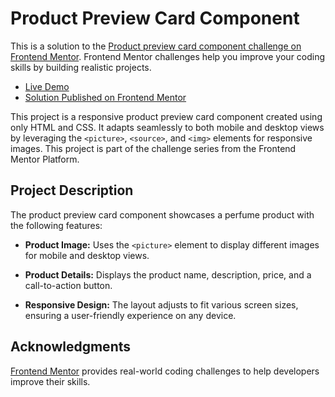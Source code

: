 # Product Preview Card Component

This is a solution to the [Product preview card component challenge on Frontend Mentor](https://www.frontendmentor.io/challenges/product-preview-card-component-GO7UmttRfa). Frontend Mentor challenges help you improve your coding skills by building realistic projects.

- [Live Demo](https://ionstici.github.io/product-preview-card-component)
- [Solution Published on Frontend Mentor](https://www.frontendmentor.io/solutions/product-preview-card-component-aA55zfxN6_)

This project is a responsive product preview card component created using only HTML and CSS. It adapts seamlessly to both mobile and desktop views by leveraging the `<picture>`, `<source>`, and `<img>` elements for responsive images. This project is part of the challenge series from the Frontend Mentor Platform.

## Project Description

The product preview card component showcases a perfume product with the following features:

- **Product Image:** Uses the `<picture>` element to display different images for mobile and desktop views.

- **Product Details:** Displays the product name, description, price, and a call-to-action button.

- **Responsive Design:** The layout adjusts to fit various screen sizes, ensuring a user-friendly experience on any device.

## Acknowledgments

[Frontend Mentor](https://www.frontendmentor.io/) provides real-world coding challenges to help developers improve their skills.
